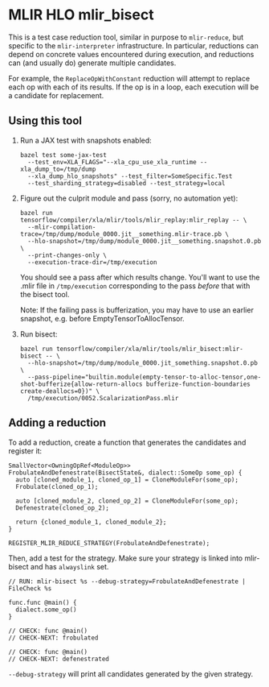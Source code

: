 # MLIR HLO mlir_bisect

This is a test case reduction tool, similar in purpose to `mlir-reduce`, but
specific to the `mlir-interpreter` infrastructure. In particular, reductions can
depend on concrete values encountered during execution, and reductions can (and
usually do) generate multiple candidates.

For example, the `ReplaceOpWithConstant` reduction will attempt to replace each
op with each of its results. If the op is in a loop, each execution will be a
candidate for replacement.

## Using this tool

1.  Run a JAX test with snapshots enabled:

    ```
    bazel test some-jax-test
      --test_env=XLA_FLAGS="--xla_cpu_use_xla_runtime --xla_dump_to=/tmp/dump
      --xla_dump_hlo_snapshots" --test_filter=SomeSpecific.Test
      --test_sharding_strategy=disabled --test_strategy=local
    ```

1.  Figure out the culprit module and pass (sorry, no automation yet):

    ```
    bazel run tensorflow/compiler/xla/mlir/tools/mlir_replay:mlir_replay -- \
      --mlir-compilation-trace=/tmp/dump/module_0000.jit__something.mlir-trace.pb \
      --hlo-snapshot=/tmp/dump/module_0000.jit__something.snapshot.0.pb \
      --print-changes-only \
      --execution-trace-dir=/tmp/execution
    ```

    You should see a pass after which results change. You'll want to use the
    .mlir file in `/tmp/execution` corresponding to the pass *before* that with
    the bisect tool.

    Note: If the failing pass is bufferization, you may have to use an earlier
    snapshot, e.g. before EmptyTensorToAllocTensor.
1.  Run bisect:

    ```
    bazel run tensorflow/compiler/xla/mlir/tools/mlir_bisect:mlir-bisect -- \
      --hlo-snapshot=/tmp/dump/module_0000.jit_something.snapshot.0.pb \
      --pass-pipeline="builtin.module(empty-tensor-to-alloc-tensor,one-shot-bufferize{allow-return-allocs bufferize-function-boundaries create-deallocs=0})" \
      /tmp/execution/0052.ScalarizationPass.mlir
    ```

## Adding a reduction

To add a reduction, create a function that generates the candidates and register
it:

```
SmallVector<OwningOpRef<ModuleOp>>
FrobulateAndDefenestrate(BisectState&, dialect::SomeOp some_op) {
  auto [cloned_module_1, cloned_op_1] = CloneModuleFor(some_op);
  Frobulate(cloned_op_1);

  auto [cloned_module_2, cloned_op_2] = CloneModuleFor(some_op);
  Defenestrate(cloned_op_2);

  return {cloned_module_1, cloned_module_2};
}

REGISTER_MLIR_REDUCE_STRATEGY(FrobulateAndDefenestrate);
```

Then, add a test for the strategy. Make sure your strategy is linked into
mlir-bisect and has `alwayslink` set.

```
// RUN: mlir-bisect %s --debug-strategy=FrobulateAndDefenestrate | FileCheck %s

func.func @main() {
  dialect.some_op()
}

// CHECK: func @main()
// CHECK-NEXT: frobulated

// CHECK: func @main()
// CHECK-NEXT: defenestrated
```

`--debug-strategy` will print all candidates generated by the given strategy.

